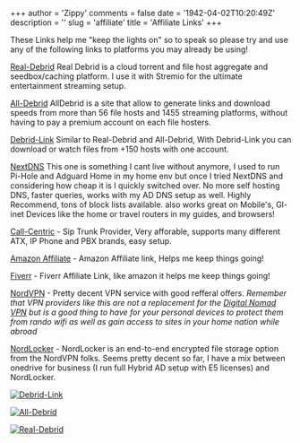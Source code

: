 +++
author = 'Zippy'
comments = false
date = '1942-04-02T10:20:49Z'
description = ''
slug = 'affiliate'
title = 'Affiliate Links'
+++

These Links help me "keep the lights on" so to speak so please try and use any of the following links to platforms you may already be using!

[Real-Debrid](http://real-debrid.com/?id=7432212) Real Debrid is a cloud torrent and file host aggregate and seedbox/caching platform. I use it with Stremio for the ultimate entertainment streaming setup.

[All-Debrid](https://alldebrid.com/?uid=3ko7m&lang=en) AllDebrid is a site that allow to generate links and download speeds from more than 56 file hosts and 1455 streaming platforms, without having to pay a premium account on each file hosters.

[Debrid-Link](https://debrid-link.com/id/rwye6) Similar to Real-Debrid and All-Debrid, With Debrid-Link you can download or watch files from +150 hosts with one account.

[NextDNS](https://nextdns.io/?from=wyfqx2ct) This one is something I cant live without anymore, I used to run Pi-Hole and Adguard Home in my home env but once I tried NextDNS and considering how cheap it is I quickly switched over. No more self hosting DNS, faster queries, works with my AD DNS setup as well. Highly Recommend, tons of block lists available. also works great on Mobile's, Gl-inet Devices like the home or travel routers in my guides, and browsers!

[Call-Centric](https://www.callcentric.com/?aid=1469308) - Sip Trunk Provider, Very afforable, supports many different ATX, IP Phone and PBX brands, easy setup. 

[Amazon Affiliate](https://www.amazon.com/b?_encoding=UTF8&tag=techrelay0b-20&linkCode=ur2&linkId=1062df21f10cf57cb153e27eb1fce307&camp=1789&creative=9325&node=193870011) - Amazon Affiliate link, Helps me keep things going!

[Fiverr](https://go.fiverr.com/visit/?bta=706591&brand=fiverrhybrid) - Fiverr Affiliate Link, like amazon it helps me keep things going!

[NordVPN](https://go.nordvpn.net/aff_c?offer_id=725&aff_id=86359) - Pretty decent VPN service with good refferal offers. *Remember that VPN providers like this are not a replacement for the [Digital Nomad VPN](https://techrelay/post/nomad-vpn) but is a good thing to have for your personal devices to protect them from rando wifi as well as gain access to sites in your home nation while abroad* 

[NordLocker](https://go.nordlocker.net/aff_c?offer_id=760&aff_id=86359) - NordLocker is an end-to-end encrypted file storage option from the NordVPN folks. Seems pretty decent so far, I have a mix between onedrive for business (I run full Hybrid AD setup with E5 licenses) and NordLocker.


[![Debrid-Link](https://debrid-link.com/img/ba-en.png "Debrid-Link - Premium link generator and Seedbox")](https://debrid-link.com/id/rwye6)

[![All-Debrid](https://cdn.alldebrid.com/lib/images/features.en.gif "All-Debrid - Premium link generator and Seedbox")](https://alldebrid.com/?uid=3ko7m&lang=en)

[![Real-Debrid](http://real-debrid.com/static/images/banner/en.png "Real-Debrid - Premium link generator and Seedbox")](http://real-debrid.com/?id=7432212)